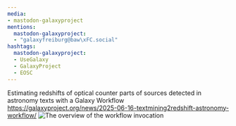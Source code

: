 ```yaml
---
media:
- mastodon-galaxyproject
mentions:
  mastodon-galaxyproject:
  - "galaxyfreiburg@baw\xFC.social"
hashtags:
  mastodon-galaxyproject:
  - UseGalaxy
  - GalaxyProject
  - EOSC
---
```

Estimating redshifts of optical counter parts of sources detected in astronomy texts with a Galaxy Workflow
https://galaxyproject.org/news/2025-06-16-textmining2redshift-astronomy-workflow/
![The overview of the workflow invocation](https://galaxyproject.org/assets/static/galaxy-distance-estimation-astro-sources.2665e34.9f2f683d682b183639eda03eae7da919.png)